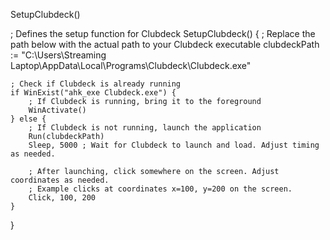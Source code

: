 SetupClubdeck()

; Defines the setup function for Clubdeck
SetupClubdeck() {
    ; Replace the path below with the actual path to your Clubdeck executable
    clubdeckPath := "C:\Users\Streaming Laptop\AppData\Local\Programs\Clubdeck\Clubdeck.exe"

    ; Check if Clubdeck is already running
    if WinExist("ahk_exe Clubdeck.exe") {
        ; If Clubdeck is running, bring it to the foreground
        WinActivate()
    } else {
        ; If Clubdeck is not running, launch the application
        Run(clubdeckPath)
        Sleep, 5000 ; Wait for Clubdeck to launch and load. Adjust timing as needed.

        ; After launching, click somewhere on the screen. Adjust coordinates as needed.
        ; Example clicks at coordinates x=100, y=200 on the screen.
        Click, 100, 200
    }
}